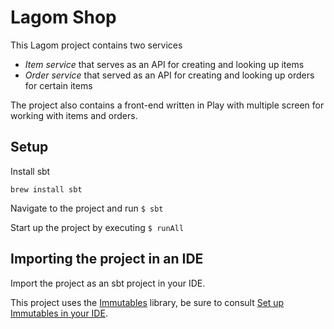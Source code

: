 # Lagom Shop
This Lagom project contains two services
* *Item service* that serves as an API for creating and looking up items
* *Order service* that served as an API for creating and looking up orders for certain items

The project also contains a front-end written in Play with multiple screen for working with items and orders.

## Setup
Install sbt
```
brew install sbt
```

Navigate to the project and run `$ sbt`

Start up the project by executing `$ runAll`

## Importing the project in an IDE
Import the project as an sbt project in your IDE.

This project uses the [Immutables](https://immutables.github.io) library, be sure to consult [Set up Immutables in your IDE](http://www.lagomframework.com/documentation/1.0.x/ImmutablesInIDEs.html).